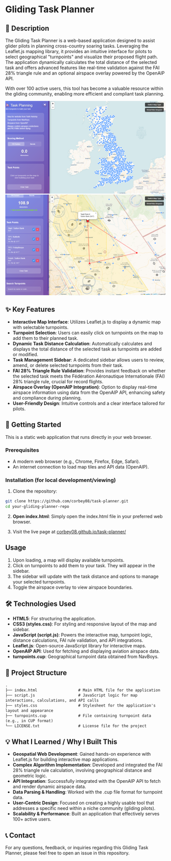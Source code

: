 # Gliding Task Planner

## 📝 Description

The Gliding Task Planner is a web-based application designed to assist glider pilots in planning cross-country soaring tasks. Leveraging the Leaflet.js mapping library, it provides an intuitive interface for pilots to select geographical "turnpoints" and visualize their proposed flight path. The application dynamically calculates the total distance of the selected task and offers advanced features like real-time validation against the FAI 28% triangle rule and an optional airspace overlay powered by the OpenAIP API.

With over 100 active users, this tool has become a valuable resource within the gliding community, enabling more efficient and compliant task planning.

![Task Planner landing page Screenshot](homepage.png)
![Task Planner example usage Screenshot](example-usage.png)

## ✨ Key Features

- **Interactive Map Interface**: Utilizes Leaflet.js to display a dynamic map with selectable turnpoints.
- **Turnpoint Selection**: Users can easily click on turnpoints on the map to add them to their planned task.
- **Dynamic Task Distance Calculation**: Automatically calculates and displays the total distance of the selected task as turnpoints are added or modified.
- **Task Management Sidebar**: A dedicated sidebar allows users to review, amend, or delete selected turnpoints from their task.
- **FAI 28% Triangle Rule Validation**: Provides instant feedback on whether the selected task meets the Fédération Aéronautique Internationale (FAI) 28% triangle rule, crucial for record flights.
- **Airspace Overlay (OpenAIP Integration)**: Option to display real-time airspace information using data from the OpenAIP API, enhancing safety and compliance during planning.
- **User-Friendly Design**: Intuitive controls and a clear interface tailored for pilots.

## 🚀 Getting Started

This is a static web application that runs directly in your web browser.

### Prerequisites

- A modern web browser (e.g., Chrome, Firefox, Edge, Safari).
- An internet connection to load map tiles and API data (OpenAIP).

### Installation (for local development/viewing)

1. Clone the repository:
```bash
git clone https://github.com/corbey08/task-planner.git
cd your-gliding-planner-repo
```

2. **Open index.html**: Simply open the index.html file in your preferred web browser.

3. Visit the live page at [corbey08.github.io/task-planner/](https://corbey08.github.io/task-planner/)

## Usage

1. Upon loading, a map will display available turnpoints.
2. Click on turnpoints to add them to your task. They will appear in the sidebar.
3. The sidebar will update with the task distance and options to manage your selected turnpoints.
4. Toggle the airspace overlay to view airspace boundaries.

## 🛠️ Technologies Used

- **HTML5**: For structuring the application.
- **CSS3 (styles.css)**: For styling and responsive layout of the map and sidebar.
- **JavaScript (script.js)**: Powers the interactive map, turnpoint logic, distance calculations, FAI rule validation, and API integrations.
- **Leaflet.js**: Open-source JavaScript library for interactive maps.
- **OpenAIP API**: Used for fetching and displaying aviation airspace data.
- **turnpoints.cup**: Geographical turnpoint data obtained from NavBoys.

## 📁 Project Structure

```
.
├── index.html                  # Main HTML file for the application
├── script.js                   # JavaScript logic for map interactions, calculations, and API calls
├── styles.css                  # Stylesheet for the application's layout and appearance
├── turnpoints.cup              # File containing turnpoint data (e.g., in CUP format)
└── LICENSE.txt                 # License file for the project
```

## 💡 What I Learned / Why I Built This

- **Geospatial Web Development**: Gained hands-on experience with Leaflet.js for building interactive map applications.
- **Complex Algorithm Implementation**: Developed and integrated the FAI 28% triangle rule calculation, involving geographical distance and geometric logic.
- **API Integration**: Successfully integrated with the OpenAIP API to fetch and render dynamic airspace data.
- **Data Parsing & Handling**: Worked with the .cup file format for turnpoint data.
- **User-Centric Design**: Focused on creating a highly usable tool that addresses a specific need within a niche community (gliding pilots).
- **Scalability & Performance**: Built an application that effectively serves 100+ active users.

## 📞 Contact

For any questions, feedback, or inquiries regarding this Gliding Task Planner, please feel free to open an issue in this repository.
